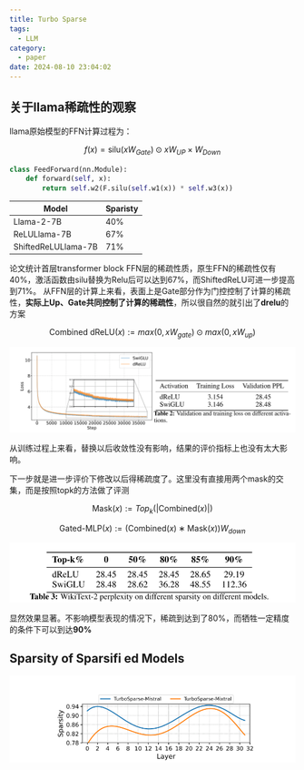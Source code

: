 ```yaml
---
title: Turbo Sparse
tags:
  - LLM
category:
  - paper
date: 2024-08-10 23:04:02
---
```


## 关于llama稀疏性的观察
llama原始模型的FFN计算过程为：

$$
f(x) = \text{silu}(xW_{Gate}) \odot xW_{UP} \times W_{Down}
$$

```python
class FeedForward(nn.Module):
    def forward(self, x):
        return self.w2(F.silu(self.w1(x)) * self.w3(x))
```

| Model               | Sparisty |
| ------------------- | -------- |
| Llama-2-7B          | 40%      |
| ReLULlama-7B        | 67%      |
| ShiftedReLULlama-7B | 71%      |

论文统计首层transformer block FFN层的稀疏性质，原生FFN的稀疏性仅有40%，激活函数由silu替换为Relu后可以达到67%，而ShiftedReLU可进一步提高到71%。
从FFN层的计算上来看，表面上是Gate部分作为门控控制了计算的稀疏性，**实际上Up、Gate共同控制了计算的稀疏性**，所以很自然的就引出了**drelu**的方案

$$
\text{Combined dReLU} (x) := max(0, xW_{gate} ) \odot max(0, xW_{up} )
$$

![alt text](TurboSparse/image-2.png)

从训练过程上来看，替换以后收敛性没有影响，结果的评价指标上也没有太大影响。

下一步就是进一步评价下修改以后得稀疏度了。这里没有直接用两个mask的交集，而是按照topk的方法做了评测

$$
\text{Mask}(x) := Top_k(|\text{Combined}(x)|) 
$$

$$
		\text{Gated-MLP}(x) := (\text{Combined}(x) ∗ \text{Mask}(x))W_{down}
$$

![alt text](TurboSparse/image-1.png)

显然效果显著。不影响模型表现的情况下，稀疏到达到了80%，而牺牲一定精度的条件下可以到达**90%**

## Sparsity of Sparsifi ed Models

![alt text](TurboSparse/image.png)